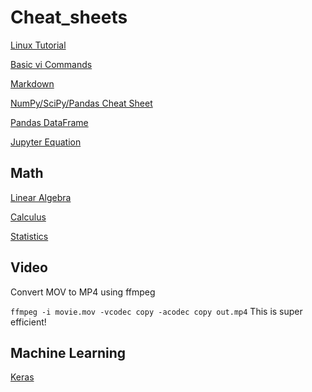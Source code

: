 # Cheat_sheets

[Linux Tutorial](http://ryanstutorials.net/linuxtutorial/cheatsheet.php)

[Basic vi Commands](http://www.cse.scu.edu/~yfang/coen11/vi-CheatSheet.pdf)

[Markdown](https://guides.github.com/pdfs/markdown-cheatsheet-online.pdf)

[NumPy/SciPy/Pandas Cheat Sheet](https://s3.amazonaws.com/quandl-static-content/Documents/Quandl+-+Pandas,+SciPy,+NumPy+Cheat+Sheet.pdf)

[Pandas DataFrame](http://pandas.pydata.org/pandas-docs/stable/api.html#dataframe)

[Jupyter Equation](http://jupyter-notebook.readthedocs.io/en/latest/examples/Notebook/Typesetting%20Equations.html)

## Math

[Linear Algebra](http://www.souravsengupta.com/cds2016/lectures/Savov_Notes.pdf) 

[Calculus](http://tutorial.math.lamar.edu/pdf/Calculus_Cheat_Sheet_All.pdf)

[Statistics](http://web.mit.edu/~csvoss/Public/usabo/stats_handout.pdf)

## Video

Convert MOV to MP4 using ffmpeg

`ffmpeg -i movie.mov -vcodec copy -acodec copy out.mp4`  This is super efficient!

## Machine Learning

[Keras](https://s3.amazonaws.com/assets.datacamp.com/blog_assets/Keras_Cheat_Sheet_Python.pdf)

